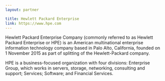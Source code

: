 ```yaml
---
layout: partner

title: Hewlett Packard Enterprise
link: https://www.hpe.com
---
```


Hewlett Packard Enterprise Company (commonly referred to as Hewlett Packard Enterprise or HPE) is an American multinational enterprise information technology company based in Palo Alto, California, founded on 1 November 2015 as part of splitting of the Hewlett-Packard company.

HPE is a business-focused organization with four divisions: Enterprise Group, which works in servers, storage, networking, consulting and support; Services; Software; and Financial Services.
